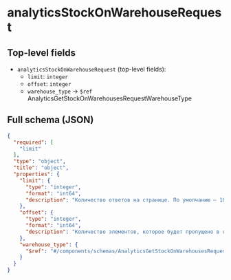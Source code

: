# analyticsStockOnWarehouseRequest

## Top-level fields
- `analyticsStockOnWarehouseRequest` (top-level fields):
  - `limit`: `integer`
  - `offset`: `integer`
  - `warehouse_type` → `$ref` AnalyticsGetStockOnWarehousesRequestWarehouseType

## Full schema (JSON)
```json
{
  "required": [
    "limit"
  ],
  "type": "object",
  "title": "object",
  "properties": {
    "limit": {
      "type": "integer",
      "format": "int64",
      "description": "Количество ответов на странице. По умолчанию — 100."
    },
    "offset": {
      "type": "integer",
      "format": "int64",
      "description": "Количество элементов, которое будет пропущено в ответе. Например, если `offset = 10`, то ответ начнётся с 11-го найденного элемента."
    },
    "warehouse_type": {
      "$ref": "#/components/schemas/AnalyticsGetStockOnWarehousesRequestWarehouseType"
    }
  }
}
```
